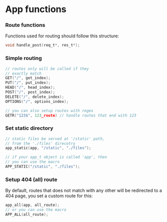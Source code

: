 # App functions
### Route functions 
Functions used for routing should follow this structure:
```c
void handle_post(req_t*, res_t*);
```

### Simple routing
```c
// routes only will be called if they 
// exactly match
GET("/", get_index);
PUT("/", put_index);
HEAD("/", head_index);
POST("/", post_index);
DELETE("/", delete_index);
OPTIONS("/", options_index); 

// you can also setup routes with regex
GETR("123$", 123_route) // handle routes that end with 123
```

### Set static directory
```c
// static files be served at '/static' path, 
// from the './files' direcotry
app_static(app, "/static", "./files");

// if your app_t object is called 'app', then
// you can use the macro
APP_STATIC("/static", "./files");
```

### Setup 404 (all) route 
By default, routes that does not match with any other will be redirected
to a 404 page, you set a custom route for this:
```c
app_all(app, all_route);
// or you can use the macro
APP_ALL(all_route);
```
